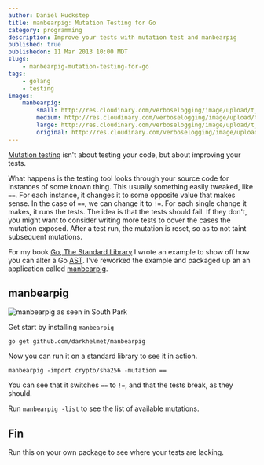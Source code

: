 ```yaml
--- 
author: Daniel Huckstep
title: manbearpig: Mutation Testing for Go
category: programming
description: Improve your tests with mutation test and manbearpig
published: true
publishedon: 11 Mar 2013 10:00 MDT
slugs: 
    - manbearpig-mutation-testing-for-go
tags: 
    - golang
    - testing
images:
    manbearpig:
        small: http://res.cloudinary.com/verboselogging/image/upload/t_small/manbearpig.jpg
        medium: http://res.cloudinary.com/verboselogging/image/upload/t_medium/manbearpig.jpg
        large: http://res.cloudinary.com/verboselogging/image/upload/t_large/manbearpig.jpg
        original: http://res.cloudinary.com/verboselogging/image/upload/manbearpig.jpg
---
```

[Mutation testing](http://en.wikipedia.org/wiki/Mutation_testing) isn't about testing your code, but about improving your tests.

What happens is the testing tool looks through your source code for instances of some known thing. This usually something easily tweaked, like `==`. For each instance, it changes it to some opposite value that makes sense. In the case of `==`, we can change it to `!=`. For each single change it makes, it runs the tests. The idea is that the tests should fail. If they don't, you might want to consider writing more tests to cover the cases the mutation exposed. After a test run, the mutation is reset, so as to not taint subsequent mutations.

For my book [Go, The Standard Library](http://thestandardlibrary.com/go.html) I wrote an example to show off how you can alter a Go [AST](http://en.wikipedia.org/wiki/Abstract_syntax_tree). I've reworked the example and packaged up an an application called [manbearpig](https://github.com/darkhelmet/manbearpig).

## manbearpig

![manbearpig as seen in South Park]({{manbearpig.large}})

Get start by installing `manbearpig`

    go get github.com/darkhelmet/manbearpig

Now you can run it on a standard library to see it in action.

    manbearpig -import crypto/sha256 -mutation ==

You can see that it switches `==` to `!=`, and that the tests break, as they should.

Run `manbearpig -list` to see the list of available mutations.

## Fin

Run this on your own package to see where your tests are lacking.
